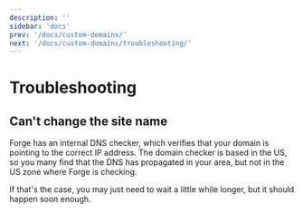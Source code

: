 ```yaml
---
description: ''
sidebar: 'docs'
prev: '/docs/custom-domains/'
next: '/docs/custom-domains/troubleshooting/'
---
```


# Troubleshooting

## Can't change the site name

Forge has an internal DNS checker, which verifies that your domain is pointing to the correct IP address. The domain checker is based in the US, so you many find that the DNS has propagated in your area, but not in the US zone where Forge is checking. 

If that's the case, you may just need to wait a little while longer, but it should happen soon enough.